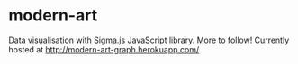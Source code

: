 # modern-art
Data visualisation with Sigma.js JavaScript library. More to follow!
Currently hosted at http://modern-art-graph.herokuapp.com/

